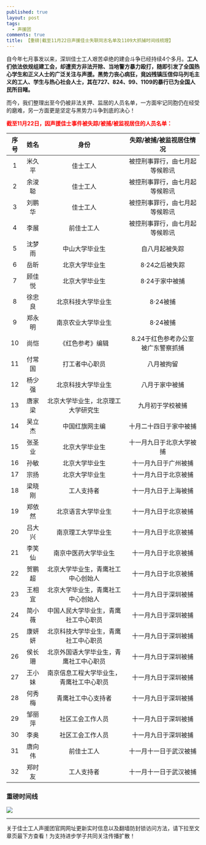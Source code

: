 ```yaml
---
published: true
layout: post
tags:
  - 声援团
comments: true
title: 【重磅|截至11月22日声援佳士失联同志名单及1109大抓捕时间线梳理】
---
```


自今年七月事发以来，深圳佳士工人艰苦卓绝的建会斗争已经持续4个多月。**工人们依法依规组建工会，却遭资方非法开除、当地警方暴力殴打，随即引发了全国热心学生和正义人士的广泛关注与声援。黑势力丧心病狂，竟凶残镇压信仰马列毛主义的工人、学生与热心社会人士，其在727、824、99、1109的暴行已为全国人民所目睹。**

而今，我们整理出至今仍被非法关押、监居的人员名单，一方面牢记同胞仍在经受的磨难，另一方面更是坚定与黑势力斗争到底的决心！

<span style="color: #ff0000;"><strong>截至11月22日，因声援佳士事件被失踪/被捕/被监视居住的人员名单：</strong></span>

序号|姓名|身份|失踪/被捕/被监视居住情况
:--:|:--:|:--:|:--:
1|米久平|佳士工人|被控刑事罪行，由七月起等候聆讯
2|余浚聪|佳士工人|被控刑事罪行，由七月起等候聆讯
3|刘鹏华|佳士工人|被控刑事罪行，由七月起等候聆讯
4|李展|前佳士工人|被控刑事罪行，由七月起等候聆讯
5|沈梦雨|中山大学毕业生|自八月起被失踪
6|岳昕|北京大学毕业生|8·24之后被失踪
7|顾佳悦|北京大学毕业生|8·24于家中被捕
8|徐忠良|北京科技大学毕业生|8·24被捕
9|郑永明|南京农业大学毕业生|8·24被捕
10|尚恺|《红色参考》编辑|8.24于红色参考办公室被广东警察抓捕
11|付常国|打工者中心职员|八月被拘留
12|杨少强|北京科技大学毕业生|八月于家中被捕
13|唐家梁|北京大学毕业生，北京理工大学研究生|九月初于学校被捕
14|吴立杰|中国红旗网主编|十月二十四日于家中被捕
15|张圣业|北京大学毕业生|十一月九日于北京大学被捕
16|孙敏|北京大学毕业生|十一月九日于广州被捕
17|宗扬|北京大学毕业生|十一月九日于北京被捕
18|梁晓刚|工人支持者|十一月九日于上海被捕
19|郑依然|北京语言大学毕业生|十一月九日于北京被捕
20|吕大兴|南京理工大学毕业生|十一月九日于北京被捕
21|李笑仙|南京中医药大学毕业生|十一月九日于北京被捕
22|贺鹏超|北京大学毕业生，青鹰社工中心创始人|十一月九日于北京被捕
23|王相宜|北京大学毕业生，青鹰社工中心创始人|十一月九日于深圳被捕
24|简小薇|中国人民大学毕业生，青鹰社工中心职员|十一月九日于深圳被捕
25|康妍妍|北京科技大学毕业生，青鹰社工中心职员|十一月九日于深圳被捕
26|侯长珊|北京外国语大学毕业生，青鹰社工中心职员|十一月九日于深圳被捕
27|王小妹|南京信息工程大学毕业生，青鹰社工中心职员|十一月九日于深圳被捕
28|何秀梅|青鹰社工中心支持者|十一月九日于深圳被捕
29|邹丽萍|社区工会工作人员|十一月九日于深圳被捕
30|李奥|社区工会工作人员|十一月九日于深圳被捕
31|唐向伟|前佳士工人|十一月十一日于武汉被捕
32|郑时友|工人支持者|十一月十一日于武汉被捕

### 重磅时间线
<img src="https://baijiang01.files.wordpress.com/2018/11/e697b6e997b4e7babf.jpg">

---
关于佳士工人声援团官网网址更新实时信息以及翻墙防封锁访问方法，请下拉至文章页最下方查看！为支持进步学子共同关注传播扩散！

